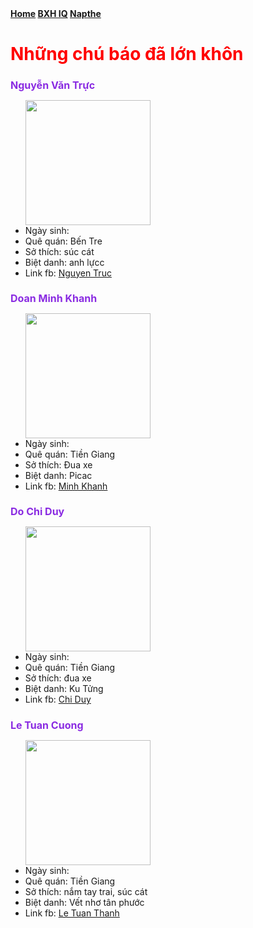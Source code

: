 <!DOCTYPE html>
<html lang="en">
  <head>
    <meta charset="UTF-8" />
    <meta name="viewport" content="width=device-width, initial-scale=1.0" />
    <title>Những chú báo đã lớn khôn</title>
    <style>
      h2 {
        color: blueviolet;
        font-size: medium;
      }
    </style>
  </head>
  <body>
    <b>
      <a href="SED.HTML">Home</a>
      <a href="./BXH.HTML" target="_blank">BXH IQ</a>
      <a href="https://s.shopee.vn/4L3fGmndwZ" target="_blank">Napthe</a>
    </b>
    <h1 style="color: red">Những chú báo đã lớn khôn</h1>
    <h2>Nguyễn Văn Trực</h2>
    <ul>
      <img src="./ANH/truc.jpg" alt="" height="200" />
      <li>Ngày sinh:</li>
      <li>Quê quán: Bến Tre</li>
      <li>Sở thích: súc cát</li>
      <li>Biệt danh: anh lựcc</li>
      <li>
        Link fb:
        <a
          href="https://www.facebook.com/profile.php?id=100079480164790"
          target="_blank"
          >Nguyen Truc</a
        >
      </li>
    </ul>
    <h2>Doan Minh Khanh</h2>
    <ul>
      <img src="./ANH/khanh.jpg" alt="" height="200" />
      <li>Ngày sinh:</li>
      <li>Quê quán: Tiền Giang</li>
      <li>Sở thích: Đua xe</li>
      <li>Biệt danh: Picac</li>
      <li>
        Link fb:
        <a href="https://www.facebook.com/PPIXEL1802" target="_blank"
          >Minh Khanh</a
        >
      </li>
    </ul>
    <h2>Do Chi Duy</h2>
    <ul>
      <img src="./ANH/chiduy.jpg" alt="" height="200" />
      <li>Ngày sinh:</li>
      <li>Quê quán: Tiền Giang</li>
      <li>Sở thích: đua xe</li>
      <li>Biệt danh: Ku Tửng</li>
      <li>
        Link fb:
        <a href="https://www.facebook.com/chi.duy.434372" target="_blank"
          >Chi Duy</a
        >
      </li>
    </ul>
    <h2>Le Tuan Cuong</h2>
    <ul>
      <img src="./ANH/thanh.jpg" alt="" height="200" />
      <li>Ngày sinh:</li>
      <li>Quê quán: Tiền Giang</li>
      <li>Sở thích: nắm tay trai, súc cát</li>
      <li>Biệt danh: Vết nhơ tân phước</li>
      <li>
        Link fb:
        <a href="https://www.facebook.com/thanharmwrestling" target="_blank"
          >Le Tuan Thanh</a
        >
      </li>
    </ul>
  </body>
</html>
